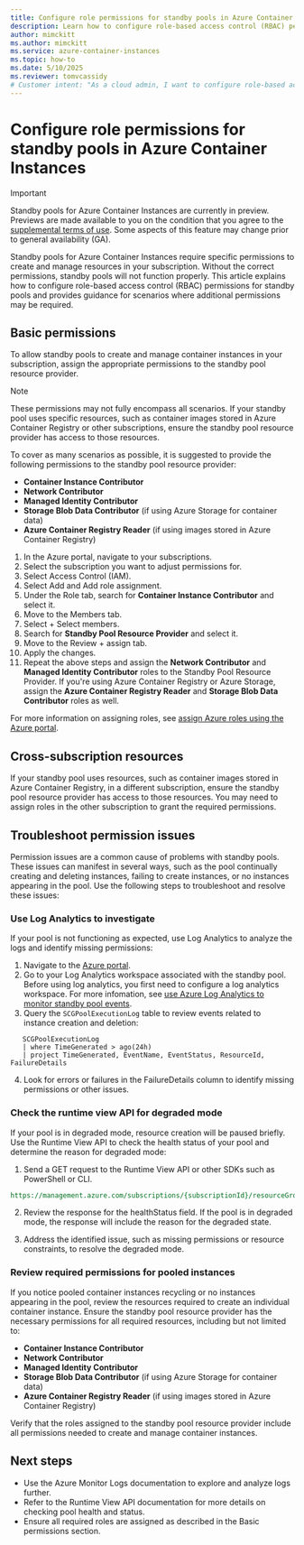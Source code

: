 ```yaml
---
title: Configure role permissions for standby pools in Azure Container Instances
description: Learn how to configure role-based access control (RBAC) permissions for standby pools in Azure Container Instances.
author: mimckitt
ms.author: mimckitt
ms.service: azure-container-instances
ms.topic: how-to
ms.date: 5/10/2025
ms.reviewer: tomvcassidy
# Customer intent: "As a cloud admin, I want to configure role-based access control for standby pools in Azure Container Instances, so that I can ensure proper permissions for managing resources and prevent operational issues."
---
```


# Configure role permissions for standby pools in Azure Container Instances

> [!IMPORTANT]
> Standby pools for Azure Container Instances are currently in preview. Previews are made available to you on the condition that you agree to the [supplemental terms of use](https://azure.microsoft.com/support/legal/preview-supplemental-terms/). Some aspects of this feature may change prior to general availability (GA). 

Standby pools for Azure Container Instances require specific permissions to create and manage resources in your subscription. Without the correct permissions, standby pools will not function properly. This article explains how to configure role-based access control (RBAC) permissions for standby pools and provides guidance for scenarios where additional permissions may be required.


## Basic permissions 
To allow standby pools to create and manage container instances in your subscription, assign the appropriate permissions to the standby pool resource provider.

> [!NOTE]
> These permissions may not fully encompass all scenarios. If your standby pool uses specific resources, such as container images stored in Azure Container Registry or other subscriptions, ensure the standby pool resource provider has access to those resources.

To cover as many scenarios as possible, it is suggested to provide the following permissions to the standby pool resource provider:

- **Container Instance Contributor**
- **Network Contributor**
- **Managed Identity Contributor**
- **Storage Blob Data Contributor** (if using Azure Storage for container data)
- **Azure Container Registry Reader** (if using images stored in Azure Container Registry)

1. In the Azure portal, navigate to your subscriptions.
1. Select the subscription you want to adjust permissions for.
1. Select Access Control (IAM).
1. Select Add and Add role assignment.
1. Under the Role tab, search for **Container Instance Contributor** and select it.
1. Move to the Members tab.
1. Select + Select members.
1. Search for **Standby Pool Resource Provider** and select it.
1. Move to the Review + assign tab.
1. Apply the changes.
1. Repeat the above steps and assign the **Network Contributor** and **Managed Identity Contributor** roles to the Standby Pool Resource Provider. If you're using Azure Container Registry or Azure Storage, assign the **Azure Container Registry Reader** and **Storage Blob Data Contributor** roles as well.

For more information on assigning roles, see [assign Azure roles using the Azure portal](/azure/role-based-access-control/quickstart-assign-role-user-portal).

## Cross-subscription resources
If your standby pool uses resources, such as container images stored in Azure Container Registry, in a different subscription, ensure the standby pool resource provider has access to those resources. You may need to assign roles in the other subscription to grant the required permissions.

## Troubleshoot permission issues

Permission issues are a common cause of problems with standby pools. These issues can manifest in several ways, such as the pool continually creating and deleting instances, failing to create instances, or no instances appearing in the pool. Use the following steps to troubleshoot and resolve these issues:

### Use Log Analytics to investigate

If your pool is not functioning as expected, use Log Analytics to analyze the logs and identify missing permissions:

1. Navigate to the [Azure portal](https://portal.azure.com/).
2. Go to your Log Analytics workspace associated with the standby pool. Before using log analytics, you first need to configure a log analytics workspace. For more infomation, see [use Azure Log Analytics to monitor standby pool events](container-instances-standby-pools-monitor-pool-events.md).
3. Query the `SCGPoolExecutionLog` table to review events related to instance creation and deletion:

```kusto
   SCGPoolExecutionLog
   | where TimeGenerated > ago(24h)
   | project TimeGenerated, EventName, EventStatus, ResourceId, FailureDetails
```

4. Look for errors or failures in the FailureDetails column to identify missing permissions or other issues.


### Check the runtime view API for degraded mode

If your pool is in degraded mode, resource creation will be paused briefly. Use the Runtime View API to check the health status of your pool and determine the reason for degraded mode:

1. Send a GET request to the Runtime View API or other SDKs such as PowerShell or CLI. 

```rest
https://management.azure.com/subscriptions/{subscriptionId}/resourceGroups/{resourceGroup}/providers/Microsoft.StandbyPool/standbyContainerGroupPools/{standbyPool}/runtime?api-version=2025-03-01
```

2. Review the response for the healthStatus field. If the pool is in degraded mode, the response will include the reason for the degraded state.

3. Address the identified issue, such as missing permissions or resource constraints, to resolve the degraded mode.

### Review required permissions for pooled instances

If you notice pooled container instances recycling or no instances appearing in the pool, review the resources required to create an individual container instance. Ensure the standby pool resource provider has the necessary permissions for all required resources, including but not limited to:

- **Container Instance Contributor**
- **Network Contributor**
- **Managed Identity Contributor**
- **Storage Blob Data Contributor** (if using Azure Storage for container data)
- **Azure Container Registry Reader** (if using images stored in Azure Container Registry)

Verify that the roles assigned to the standby pool resource provider include all permissions needed to create and manage container instances.

## Next steps
- Use the Azure Monitor Logs documentation to explore and analyze logs further.
- Refer to the Runtime View API documentation for more details on checking pool health and status.
- Ensure all required roles are assigned as described in the Basic permissions section.
